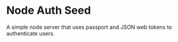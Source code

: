 # Node Auth Seed

A simple node server that uses passport and JSON web tokens to authenticate users.
